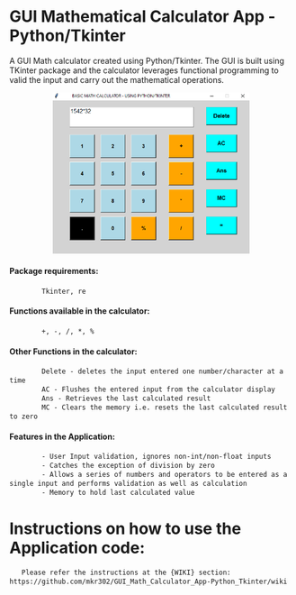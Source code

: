 # GUI Mathematical Calculator App - Python/Tkinter
   A GUI Math calculator created using Python/Tkinter. The GUI is built using TKinter package and the calculator leverages functional programming to valid the input and carry out the mathematical operations.

<p align="center">
  <img src="/calc_pic.png" alt="GUI Math Calculator" width="350" title="GUI Math Calculator">
</p>

#### Package requirements: 
            Tkinter, re

#### Functions available in the calculator: 
            +, -, /, *, %

#### Other Functions in the calculator:
            Delete - deletes the input entered one number/character at a time
            AC - Flushes the entered input from the calculator display
            Ans - Retrieves the last calculated result
            MC - Clears the memory i.e. resets the last calculated result to zero

#### Features in the Application:
            - User Input validation, ignores non-int/non-float inputs
            - Catches the exception of division by zero
            - Allows a series of numbers and operators to be entered as a single input and performs validation as well as calculation
            - Memory to hold last calculated value

# Instructions on how to use the Application code:

	   Please refer the instructions at the {WIKI} section: https://github.com/mkr302/GUI_Math_Calculator_App-Python_Tkinter/wiki
